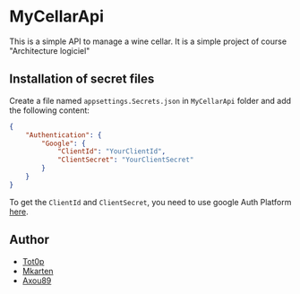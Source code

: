 # MyCellarApi

This is a simple API to manage a wine cellar. It is a simple project of course "Architecture logiciel"

## Installation of secret files

Create a file named `appsettings.Secrets.json` in `MyCellarApi` folder and add the following content:

```json
{
    "Authentication": {
        "Google": {
            "ClientId": "YourClientId",
            "ClientSecret": "YourClientSecret"
        }
    }
}
```

To get the `ClientId` and `ClientSecret`, you need to use google Auth Platform [here](https://console.cloud.google.com/auth/overview).

## Author

- [Tot0p](https://github.com/tot0p)
- [Mkarten](https://github.com/mkarten)
- [Axou89](https://github.com/axou89)
